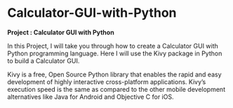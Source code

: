 # Calculator-GUI-with-Python

__Project : Calculator GUI with Python__

In this Project, I will take you through how to create a Calculator GUI with Python programming language.
Here I will use the Kivy package in Python to build a Calculator GUI.

Kivy is a free, Open Source Python library that enables the rapid and easy development of highly interactive cross-platform applications.
Kivy’s execution speed is the same as compared to the other mobile development alternatives like Java for Android and Objective C for iOS.
